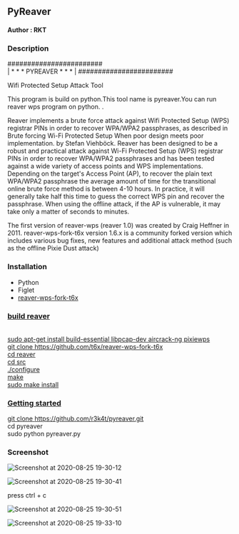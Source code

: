 <h2>PyReaver</h2>


<h4>Author : RKT </h4>


### Description ###


                    
   ########################                                    
   | * * * PYREAVER * * * |
   ########################
                                                                         
  Wifi Protected Setup Attack Tool


This program is build on python.This tool name is pyreaver.You can run reaver wps program on python. .
                        
Reaver implements a brute force attack against Wifi Protected Setup (WPS) registrar PINs in order to recover WPA/WPA2 passphrases, as described in Brute forcing Wi-Fi Protected Setup When poor design meets poor implementation. by Stefan Viehböck.
Reaver has been designed to be a robust and practical attack against Wi-Fi Protected Setup (WPS) registrar PINs in order to recover WPA/WPA2 passphrases and has been tested against a wide variety of access points and WPS implementations.
Depending on the target's Access Point (AP), to recover the plain text WPA/WPA2 passphrase the average amount of time for the transitional online brute force method is between 4-10 hours. In practice, it will generally take half this time to guess the correct WPS pin and recover the passphrase. When using the offline attack, if the AP is vulnerable, it may take only a matter of seconds to minutes.

The first version of reaver-wps (reaver 1.0) was created by Craig Heffner in 2011.
reaver-wps-fork-t6x version 1.6.x is a community forked version which includes various bug fixes, new features and additional attack method (such as the offline Pixie Dust attack)

### Installation ###

<ul>
<li>Python</li>
 <li>Figlet</li>
<li><a href="https://github.com/t6x/reaver-wps-fork-t6x">reaver-wps-fork-t6x</li>
</ul>

### build reaver ###
<br>
sudo apt-get install build-essential libpcap-dev aircrack-ng pixiewps
<br>
git clone https://github.com/t6x/reaver-wps-fork-t6x
<br>
cd reaver
<br>
cd src
<br>
./configure
<br>
make
<br>
sudo make install

### Getting started ###

git clone https://github.com/r3k4t/pyreaver.git
<br>
cd pyreaver
<br>
sudo python pyreaver.py
<br>
</ul>

### Screenshot ###

![Screenshot at 2020-08-25 19-30-12](https://user-images.githubusercontent.com/69615463/91190220-fbe80000-e710-11ea-8c92-5eabfbd9decf.png)

![Screenshot at 2020-08-25 19-30-41](https://user-images.githubusercontent.com/69615463/91190403-2a65db00-e711-11ea-9620-c81b57f7a764.png)

press ctrl + c

![Screenshot at 2020-08-25 19-30-51](https://user-images.githubusercontent.com/69615463/91190457-39e52400-e711-11ea-90ba-52c517bd2bb7.png)

![Screenshot at 2020-08-25 19-33-10](https://user-images.githubusercontent.com/69615463/91190588-5e410080-e711-11ea-9a50-24e0647f1b91.png)


